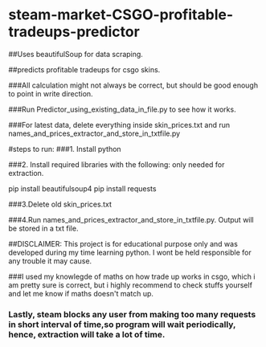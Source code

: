 # steam-market-CSGO-profitable-tradeups-predictor

##Uses beautifulSoup for data scraping.

##predicts profitable tradeups for csgo skins. 

###All calculation might not always be correct, but should be good enough to point in write direction. 

###Run Predictor_using_existing_data_in_file.py to see how it works. 

###For latest data, delete everything inside skin_prices.txt and run names_and_prices_extractor_and_store_in_txtfile.py

#steps to run:
###1. Install python 

###2. Install required libraries with the following: only needed for extraction.

pip install beautifulsoup4 
pip install requests 

###3.Delete old skin_prices.txt 

###4.Run names_and_prices_extractor_and_store_in_txtfile.py. Output will be stored in a txt file.

##DISCLAIMER: This project is for educational purpose only and was developed during my time learning python. I wont be held responsible for any trouble it may cause.

###I used my knowlegde of maths on how trade up works in csgo, which i am pretty sure is correct, but i highly recommend to check stuffs yourself and let me know if maths doesn't match up. 

### Lastly, steam blocks any user from making too many requests in short interval of time,so program will wait periodically, hence, extraction will take a lot of time. 


